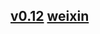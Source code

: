## [v0.12](https://github.com/littleflute/java/edit/master/README.md) [weixin](https://littleflute.github.io/weixin)
